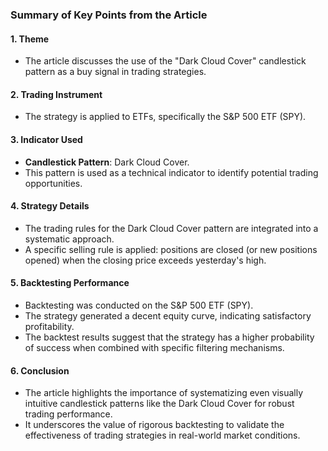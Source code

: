 ### Summary of Key Points from the Article

#### 1. **Theme**
   - The article discusses the use of the "Dark Cloud Cover" candlestick pattern as a buy signal in trading strategies.

#### 2. **Trading Instrument**
   - The strategy is applied to ETFs, specifically the S&P 500 ETF (SPY).

#### 3. **Indicator Used**
   - **Candlestick Pattern**: Dark Cloud Cover.
   - This pattern is used as a technical indicator to identify potential trading opportunities.

#### 4. **Strategy Details**
   - The trading rules for the Dark Cloud Cover pattern are integrated into a systematic approach.
   - A specific selling rule is applied: positions are closed (or new positions opened) when the closing price exceeds yesterday's high.

#### 5. **Backtesting Performance**
   - Backtesting was conducted on the S&P 500 ETF (SPY).
   - The strategy generated a decent equity curve, indicating satisfactory profitability.
   - The backtest results suggest that the strategy has a higher probability of success when combined with specific filtering mechanisms.

#### 6. **Conclusion**
   - The article highlights the importance of systematizing even visually intuitive candlestick patterns like the Dark Cloud Cover for robust trading performance.
   - It underscores the value of rigorous backtesting to validate the effectiveness of trading strategies in real-world market conditions.
